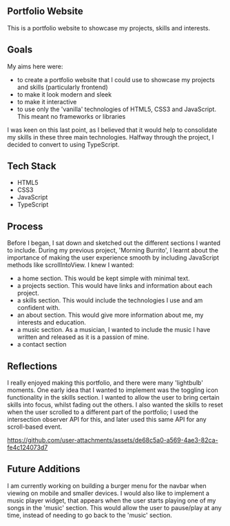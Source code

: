 ## Portfolio Website
This is a portfolio website to showcase my projects, skills and interests. 

## Goals
My aims here were:
- to create a portfolio website that I could use to showcase my projects and skills (particularly frontend)
- to make it look modern and sleek
- to make it interactive
- to use only the 'vanilla' technologies of HTML5, CSS3 and JavaScript. This meant no frameworks or libraries

I was keen on this last point, as I believed that it would help to consolidate my skills in these three main technologies. Halfway through the project, I decided to convert to using TypeScript.

## Tech Stack
- HTML5
- CSS3
- JavaScript
- TypeScript

## Process
Before I began, I sat down and sketched out the different sections I wanted to include. During my previous project, 'Morning Burrito', I learnt about the importance of making the user experience smooth by including JavaScript methods like scrollIntoView.
I knew I wanted:
- a home section. This would be kept simple with minimal text.
- a projects section. This would have links and information about each project.
- a skills section. This would include the technologies I use and am confident with.
- an about section. This would give more information about me, my interests and education.
- a music section. As a musician, I wanted to include the music I have written and released as it is a passion of mine.
- a contact section

## Reflections
I really enjoyed making this portfolio, and there were many 'lightbulb' moments. One early idea that I wanted to implement was the toggling icon functionality in the skills section. I wanted to allow the user to bring certain skills into focus, whilst fading out the others. I also wanted the skills to reset when the user scrolled to a different part of the portfolio; I used the intersection observer API for this, and later used this same API for any scroll-based event. 

https://github.com/user-attachments/assets/de68c5a0-a569-4ae3-82ca-fe4c124073d7



## Future Additions
I am currently working on building a burger menu for the navbar when viewing on mobile and smaller devices. I would also like to implement a music player widget, that appears when the user starts playing one of my songs in the 'music' section. This would allow the user to pause/play at any time, instead of needing to go back to the 'music' section.
